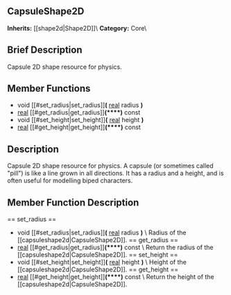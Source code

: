 ##  CapsuleShape2D  
**Inherits:** [[shape2d|Shape2D]]\\
**Category:** Core\\
##  Brief Description  
Capsule 2D shape resource for physics.
##  Member Functions 
  * void [[#set_radius|set_radius]]**(** [real](class_real) radius **)**
  * [real](class_real) [[#get_radius|get_radius]]**(****)** const
  * void [[#set_height|set_height]]**(** [real](class_real) height **)**
  * [real](class_real) [[#get_height|get_height]]**(****)** const
##  Description  
Capsule 2D shape resource for physics. A capsule (or sometimes called "pill") is like a line grown in all directions. It has a radius and a height, and is often useful for modelling biped characters.
##  Member Function Description  
==  set_radius  ==
  * void [[#set_radius|set_radius]]**(** [real](class_real) radius **)**
\\
Radius of the [[capsuleshape2d|CapsuleShape2D]].
==  get_radius  ==
  * [real](class_real) [[#get_radius|get_radius]]**(****)** const
\\
Return the radius of the [[capsuleshape2d|CapsuleShape2D]].
==  set_height  ==
  * void [[#set_height|set_height]]**(** [real](class_real) height **)**
\\
Height of the [[capsuleshape2d|CapsuleShape2D]].
==  get_height  ==
  * [real](class_real) [[#get_height|get_height]]**(****)** const
\\
Return the height of the [[capsuleshape2d|CapsuleShape2D]].
